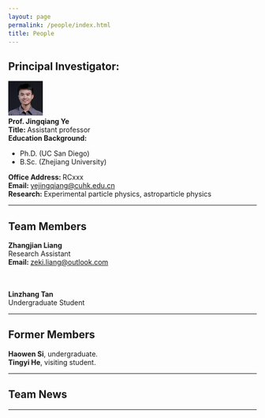 ```yaml
---
layout: page
permalink: /people/index.html
title: People
---
```


## Principal Investigator:
<img src="https://raw.githubusercontent.com/terteruu/terteruu.github.io/main/images/yejingqiang.jpg"  class="floatpic" width="70" height="70">
<br>
<b>Prof. Jingqiang Ye</b><br>
<b>Title: </b>Assistant professor<br>
<b>Education Background:</b><br>

- Ph.D. (UC San Diego)<br>
- B.Sc. (Zhejiang University)<br>

<b>Office Address: </b>RCxxx<br>
<b>Email: </b>yejingqiang@cuhk.edu.cn<br>
<b>Research: </b>Experimental particle physics, astroparticle physics<br>

---

## Team Members
<b>Zhangjian Liang</b><br>
Research Assistant<br>
<b>Email: </b>zeki.liang@outlook.com<br>
<br>

<br>
<b>Linzhang Tan</b><br>
Undergraduate Student<br>

---

## Former Members
<b>Haowen Si</b>, undergraduate.<br>
<b>Tingyi He</b>, visiting student.<br>

---

## Team News

---



